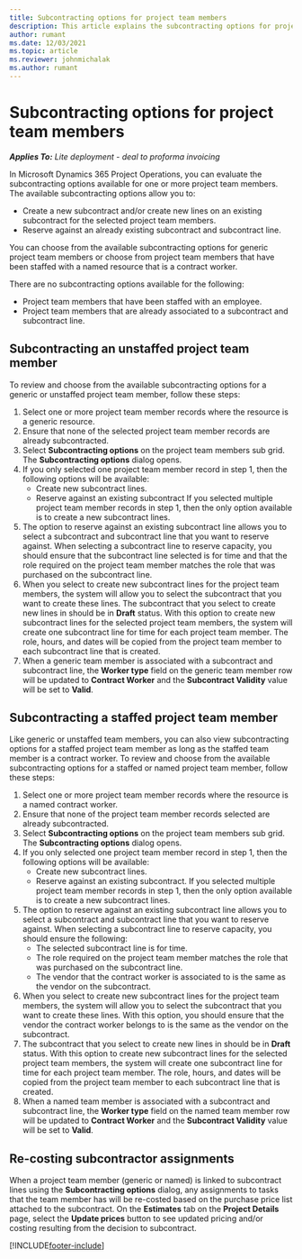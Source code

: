 ```yaml
---
title: Subcontracting options for project team members
description: This article explains the subcontracting options for project team members in Microsoft Dynamics 365 Project Operations.
author: rumant
ms.date: 12/03/2021
ms.topic: article
ms.reviewer: johnmichalak
ms.author: rumant
---
```


# Subcontracting options for project team members

_**Applies To:** Lite deployment - deal to proforma invoicing_

In Microsoft Dynamics 365 Project Operations, you can evaluate the subcontracting options available for one or more project team members. The available subcontracting options allow you to:

- Create a new subcontract and/or create new lines on an existing subcontract for the selected project team members. 
- Reserve against an already existing subcontract and subcontract line. 

You can choose from the available subcontracting options for generic project team members or choose from project team members that have been staffed with a named resource that is a contract worker. 

There are no subcontracting options available for the following:

- Project team members that have been staffed with an employee. 
- Project team members that are already associated to a subcontract and subcontract line. 

## Subcontracting an unstaffed project team member

To review and choose from the available subcontracting options for a generic or unstaffed project team member, follow these steps:

1. Select one or more project team member records where the resource is a generic resource.
2. Ensure that none of the selected project team member records are already subcontracted. 
3. Select **Subcontracting options** on the project team members sub grid. The **Subcontracting options** dialog opens. 
4. If you only selected one project team member record in step 1, then the following options will be available:
    - Create new subcontract lines. 
    - Reserve against an existing subcontract
   If you selected multiple project team member records in step 1, then the only option available is to create a new subcontract lines.
5. The option to reserve against an existing subcontract line allows you to select a subcontract and subcontract line that you want to reserve against. When selecting a subcontract line to reserve capacity, you should ensure that the subcontract line selected is for time and that the role required on the project team member matches the role that was purchased on the subcontract line.
6. When you select to create new subcontract lines for the project team members, the system will allow you to select the subcontract that you want to create these lines. The subcontract that you select to create new lines in should be in **Draft** status. With this option to create new subcontract lines for the selected project team members, the system will create one subcontract line for time for each project team member. The role, hours, and dates will be copied from the project team member to each subcontract line that is created. 
7. When a generic team member is associated with a subcontract and subcontract line, the **Worker type** field on the generic team member row will be updated to **Contract Worker** and the **Subcontract Validity** value will be set to **Valid**.

## Subcontracting a staffed project team member

Like generic or unstaffed team members, you can also view subcontracting options for a staffed project team member as long as the staffed team member is a contract worker. To review and choose from the available subcontracting options for a staffed or named project team member, follow these steps:

1. Select one or more project team member records where the resource is a named contract worker.
2. Ensure that none of the project team member records selected are already subcontracted. 
3. Select **Subcontracting options** on the project team members sub grid. The **Subcontracting options** dialog opens. 
4. If you only selected one project team member record in step 1, then the following options will be available:
      - Create new subcontract lines.
      - Reserve against an existing subcontract.
  If you selected multiple project team member records in step 1, then the only option available is to create a new subcontract lines.
5. The option to reserve against an existing subcontract line allows you to select a subcontract and subcontract line that you want to reserve against. When selecting a subcontract line to reserve capacity, you should ensure the following:
      - The selected subcontract line is for time. 
      - The role required on the project team member matches the role that was purchased on the subcontract line. 
      - The vendor that the contract worker is associated to is the same as the vendor on the subcontract.
6. When you select to create new subcontract lines for the project team members, the system will allow you to select the subcontract that you want to create these lines. With this option, you should ensure that the vendor the contract worker belongs to is the same as the vendor on the subcontract. 
7. The subcontract that you select to create new lines in should be in **Draft** status. With this option to create new subcontract lines for the selected project team members, the system will create one subcontract line for time for each project team member. The role, hours, and dates will be copied from the project team member to each subcontract line that is created.  
8. When a named team member is associated with a subcontract and subcontract line, the **Worker type** field on the named team member row will be updated to **Contract Worker** and the **Subcontract Validity** value will be set to **Valid**.

## Re-costing subcontractor assignments

When a project team member (generic or named) is linked to subcontract lines using the **Subcontracting options** dialog, any assignments to tasks that the team member has will be re-costed based on the purchase price list attached to the subcontract. On the **Estimates** tab on the **Project Details** page, select the **Update prices** button to see updated pricing and/or costing resulting from the decision to subcontract.

[!INCLUDE[footer-include](../../includes/footer-banner.md)]

